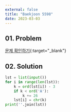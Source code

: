 ```yaml
---
external: false
title: "Baekjoon 5598"
date: 2023-03-03
---
```


## 01. Problem

[문제 확인하기](https://www.acmicpc.net/problem/5598){:target="_blank"}

## 02. Solution

```Python
lst = list(input())
for i in range(len(lst)):
    k = ord(lst[i]) - 3
    if k < ord('A'):
        k += 26
    lst[i] = chr(k)
print(''.join(lst))
```
